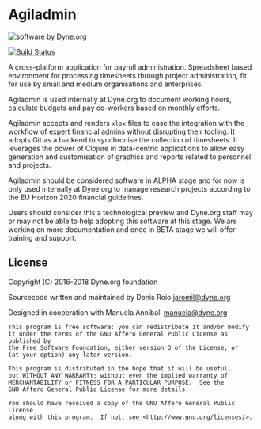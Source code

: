 # Agiladmin


<a href="https://www.dyne.org"><img
	src="https://secrets.dyne.org/static/img/swbydyne.png"
		alt="software by Dyne.org"
			title="software by Dyne.org" class="pull-right"></a>


[![Build Status](https://travis-ci.org/dyne/Agiladmin.svg?branch=master)](https://travis-ci.org/dyne/Agiladmin)


A cross-platform application for payroll administration. Spreadsheet
based environment for processing timesheets through project
administration, fit for use by small and medium organisations and
enterprises.

Agiladmin is used internally at Dyne.org to document working hours,
calculate budgets and pay co-workers based on monthly efforts.

Agiladmin accepts and renders `xlsx` files to ease the integration with
the workflow of expert financial admins without disrupting their
tooling. It adopts Git as a backend to synchronise the collection of
timesheets. It leverages the power of Clojure in data-centric
applications to allow easy generation and customisation of graphics
and reports related to personnel and projects.

Agiladmin should be considered software in ALPHA stage and for now is
only used internally at Dyne.org to manage research projects according
to the EU Horizon 2020 financial guidelines.

Users should consider this a technological preview and Dyne.org staff may or may not be able to help adopting this software at this stage. We are working on more documentation and once in BETA stage we will offer training and support.

## License

Copyright (C) 2016-2018 Dyne.org foundation

Sourcecode written and maintained by Denis Roio <jaromil@dyne.org>

Designed in cooperation with Manuela Annibali <manuela@dyne.org>

```
This program is free software: you can redistribute it and/or modify
it under the terms of the GNU Affero General Public License as published by
the Free Software Foundation, either version 3 of the License, or
(at your option) any later version.

This program is distributed in the hope that it will be useful,
but WITHOUT ANY WARRANTY; without even the implied warranty of
MERCHANTABILITY or FITNESS FOR A PARTICULAR PURPOSE.  See the
GNU Affero General Public License for more details.

You should have received a copy of the GNU Affero General Public License
along with this program.  If not, see <http://www.gnu.org/licenses/>.
```
